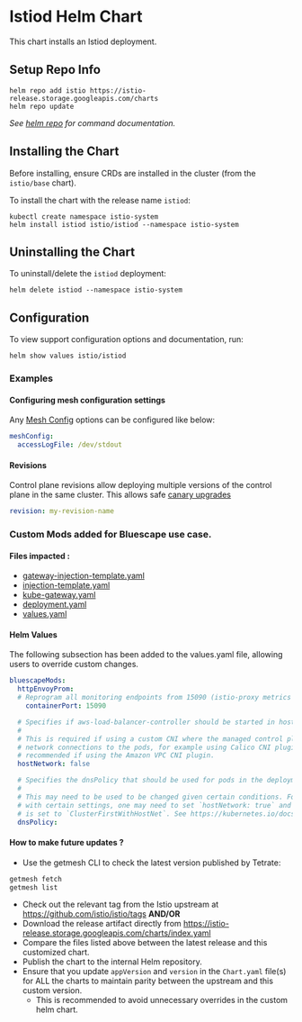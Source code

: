 # Istiod Helm Chart

This chart installs an Istiod deployment.

## Setup Repo Info

```console
helm repo add istio https://istio-release.storage.googleapis.com/charts
helm repo update
```

_See [helm repo](https://helm.sh/docs/helm/helm_repo/) for command documentation._

## Installing the Chart

Before installing, ensure CRDs are installed in the cluster (from the `istio/base` chart).

To install the chart with the release name `istiod`:

```console
kubectl create namespace istio-system
helm install istiod istio/istiod --namespace istio-system
```

## Uninstalling the Chart

To uninstall/delete the `istiod` deployment:

```console
helm delete istiod --namespace istio-system
```

## Configuration

To view support configuration options and documentation, run:

```console
helm show values istio/istiod
```

### Examples

#### Configuring mesh configuration settings

Any [Mesh Config](https://istio.io/latest/docs/reference/config/istio.mesh.v1alpha1/) options can be configured like below:

```yaml
meshConfig:
  accessLogFile: /dev/stdout
```

#### Revisions

Control plane revisions allow deploying multiple versions of the control plane in the same cluster.
This allows safe [canary upgrades](https://istio.io/latest/docs/setup/upgrade/canary/)

```yaml
revision: my-revision-name
```
### Custom Mods added for Bluescape use case.
#### Files impacted :
- [gateway-injection-template.yaml](files%2Fgateway-injection-template.yaml)
- [injection-template.yaml](files%2Finjection-template.yaml)
- [kube-gateway.yaml](files%2Fkube-gateway.yaml)
- [deployment.yaml](templates%2Fdeployment.yaml) 
- [values.yaml](values.yaml)

#### Helm Values
The following subsection has been added to the values.yaml file, allowing users to override custom changes.

```yaml
bluescapeMods:
  httpEnvoyProm:
  # Reprogram all monitoring endpoints from 15090 (istio-proxy metrics alone) to 15020 (merged app + istio-proxy metrics)
    containerPort: 15090

  # Specifies if aws-load-balancer-controller should be started in hostNetwork mode.
  #
  # This is required if using a custom CNI where the managed control plane nodes are unable to initiate
  # network connections to the pods, for example using Calico CNI plugin on EKS. This is not required or
  # recommended if using the Amazon VPC CNI plugin.
  hostNetwork: false

  # Specifies the dnsPolicy that should be used for pods in the deployment
  #
  # This may need to be used to be changed given certain conditions. For instance, if one uses the cilium CNI
  # with certain settings, one may need to set `hostNetwork: true` and webhooks won't work unless `dnsPolicy`
  # is set to `ClusterFirstWithHostNet`. See https://kubernetes.io/docs/concepts/services-networking/dns-pod-service/#pod-s-dns-policy
  dnsPolicy:
```

#### How to make future updates ?
- Use the getmesh CLI to check the latest version published by Tetrate:
```bash
getmesh fetch
getmesh list
```
- Check out the relevant tag from the Istio upstream at https://github.com/istio/istio/tags 
   **AND/OR** 
- Download the release artifact directly from https://istio-release.storage.googleapis.com/charts/index.yaml
- Compare the files listed above between the latest release and this customized chart.
- Publish the chart to the internal Helm repository.
- Ensure that you update `appVersion` and `version` in the `Chart.yaml` file(s) for ALL the charts to maintain parity between the upstream and this custom version.
  - This is recommended to avoid unnecessary overrides in the custom helm chart.